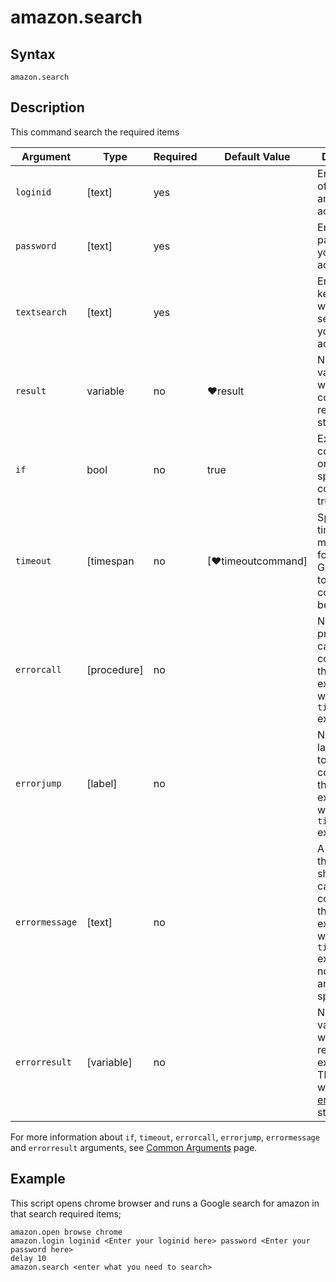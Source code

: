 # amazon.search

## Syntax

```G1ANT
amazon.search
```

## Description


This command search the required items

| Argument        | Type | Required | Default Value | Description |
| --------        | ---- | -------- | ------------- | ----------- |
| `loginid`       | [text] |yes  |                  |Enter loginid of your amazon account |
| `password`      | [text] |yes   |                 |Enter password of your amazon account |
| `textsearch`    | [text] |yes   |                 |Enter keyword you want to search on your amazon account |
|`result`	      |variable|	no  |♥result        |	Name of a variable where the command's result will be stored|
|`if`             |bool|	no	    |true	        |Executes the command only if a specified condition is true|
| `timeout`       | [timespan  | no                 | [♥timeoutcommand]| Specifies time in milliseconds for G1ANT.Robot to wait for the command to be executed |
| `errorcall`     | [procedure]| no       |         | Name of a procedure to call when the command throws an exception or when a given `timeout` expires |
| `errorjump`     | [label]    | no       |         | Name of the label to jump to when the command throws an exception or when a given `timeout` expires |
| `errormessage`  | [text]     | no       |         | A message that will be shown in case the command throws an exception or when a given `timeout` expires, and no `errorjump` argument is specified |
| `errorresult`   | [variable] | no       |         | Name of a variable that will store the returned exception. The variable will be of [error](https://manual.g1ant.com/link/G1ANT.Language/G1ANT.Language/Structures/ErrorStructure.md) structure  |

For more information about `if`, `timeout`, `errorcall`, `errorjump`, `errormessage` and `errorresult` arguments, see [Common Arguments](https://manual.g1ant.com/link/G1ANT.Manual/appendices/common-arguments.md) page.

## Example

This script opens chrome browser and runs a Google search for amazon in that search required items;

```G1ANT
amazon.open browse chrome
amazon.login loginid <Enter your loginid here> password <Enter your password here>
delay 10
amazon.search <enter what you need to search>
```
